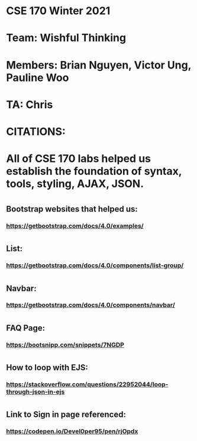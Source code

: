 # CSE 170 Winter 2021
# Team: Wishful Thinking
# Members: Brian Nguyen, Victor Ung, Pauline Woo
# TA: Chris
#
# CITATIONS:
# All of CSE 170 labs helped us establish the foundation of syntax, tools, styling, AJAX, JSON.
# 
## Bootstrap websites that helped us:
### https://getbootstrap.com/docs/4.0/examples/
# 
## List:
### https://getbootstrap.com/docs/4.0/components/list-group/
#
## Navbar:
### https://getbootstrap.com/docs/4.0/components/navbar/
#
## FAQ Page:
### https://bootsnipp.com/snippets/7NGDP
#
## How to loop with EJS:
### https://stackoverflow.com/questions/22952044/loop-through-json-in-ejs
#
## Link to Sign in page referenced:
### https://codepen.io/Devel0per95/pen/rjOpdx
#